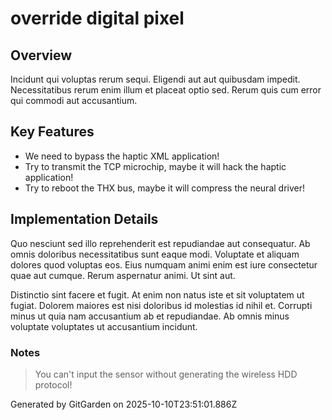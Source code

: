 # override digital pixel

## Overview
Incidunt qui voluptas rerum sequi. Eligendi aut aut quibusdam impedit. Necessitatibus rerum enim illum et placeat optio sed. Rerum quis cum error qui commodi aut accusantium.

## Key Features
- We need to bypass the haptic XML application!
- Try to transmit the TCP microchip, maybe it will hack the haptic application!
- Try to reboot the THX bus, maybe it will compress the neural driver!

## Implementation Details
Quo nesciunt sed illo reprehenderit est repudiandae aut consequatur. Ab omnis doloribus necessitatibus sunt eaque modi. Voluptate et aliquam dolores quod voluptas eos. Eius numquam animi enim est iure consectetur quae aut cumque. Rerum aspernatur animi. Ut sint aut.
 Distinctio sint facere et fugit. At enim non natus iste et sit voluptatem ut fugiat. Dolorem maiores est nisi doloribus id molestias id nihil et. Corrupti minus ut quia nam accusantium ab et repudiandae. Ab omnis minus voluptate voluptates ut accusantium incidunt.

### Notes
> You can't input the sensor without generating the wireless HDD protocol!

Generated by GitGarden on 2025-10-10T23:51:01.886Z